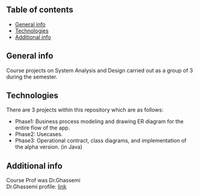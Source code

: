 ## Table of contents
* [General info](#general-info)
* [Technologies](#technologies)
* [Additional info](#add-info)


## General info
Course projects on System Analysis and Design carried out as a group of 3 during the semester. 

	
## Technologies
There are 3 projects within this repository which are as follows:
* Phase1: Business process modeling and drawing ER diagram for the entire flow of the app.
* Phase2: Usecases.
* Phase3: Operational contract, class diagrams, and implementation of the alpha version. (in Java)


## Additional info
Course Prof was Dr.Ghassemi\
 Dr.Ghassemi profile: [link](https://ece.ut.ac.ir/en/~fghassemi)
